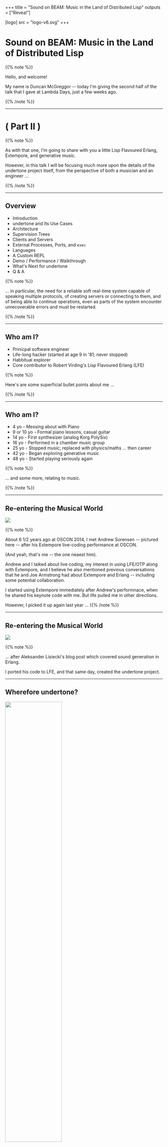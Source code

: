 +++
title = "Sound on BEAM: Music in the Land of Distributed Lisp"
outputs = ["Reveal"]

[logo]
src = "logo-v6.svg"
+++

# Sound on BEAM: Music in the Land of Distributed Lisp

[//]: Speaker-Notes:
{{% note %}}

Hello, and welcome!

My name is Duncan McGreggor -- today I'm giving the second half of the talk
that I gave at Lambda Days, just a few weeks ago.

{{% /note %}}

---

# ( Part II )

[//]: Speaker-Notes:
{{% note %}}

As with that one, I'm going to share with you a little Lisp Flavoured Erlang,
Extempore, and generative music. 

However, in this talk I will be focusing much more upon the details of
the undertone project itself, from the perspective of both a musician
and an engineer ...

{{% /note %}}

---

## Overview

* Introduction
* undertone and Its Use Cases
* Architecture
* Supervision Trees
* Clients and Servers
* External Processes, Ports, and `exec`
* Languages
* A Custom REPL
* Demo / Performance / Walkthrough
* What's Next for undertone
* Q & A

[//]: Speaker-Notes:
{{% note %}}

... in particular, the need for a reliable soft real-time
system capable of speaking multiple protocols, of creating servers or 
connecting to them, and of being able to continue operations, even
as parts of the system encounter unrecoverable errors and must be restarted.

{{% /note %}}

---

## Who am I?

* Prinicpal software engineer
* Life-long hacker (started at age 9 in '81; never stopped)
* Habbitual explorer
* Core contributor to Robert Virding's Lisp Flavoured Erlang (LFE)

[//]: Speaker-Notes:
{{% note %}}

Here's are some superficial bullet points about me ...

{{% /note %}}

---

## Who am I?

* 4 yo - Messing about with Piano
* 9 or 10 yo - Formal piano lessons, casual guitar
* 14 yo - First synthesizer (analog Korg PolySix)
* 16 yo - Performed in a chamber music group
* 25 yo - Stopped music; replaced with physics/maths ... then career
* 42 yo - Began exploring generative music
* 48 yo - Started playing seriously again

[//]: Speaker-Notes:
{{% note %}}

... and some more, relating to music.

{{% /note %}}

---


## Re-entering the Musical World

<img src="dm_as_1.jpg" />

{{% note %}}

About 6 1/2 years ago at OSCON 2014, I met Andrew Sorensen -- pictured here -- after his Extempore live-coding performance at OSCON.

(And yeah, that's me -- the one neaest him).

Andrew and I talked about live coding, my interest in using LFE/OTP along with Extempore, and I believe he also mentioned previous conversations that he and Joe Armstrong had about Extempore and Erlang -- including some potential collaboration.

I started using Extempore immediately after Andrew's performnace, when he shared his keynote code with me. But life pulled me in other directions.

However, I picked it up again last year ...
{{% /note %}}

---

## Re-entering the Musical World

<img src="sound_of_erlang.jpg" /> 

{{% note %}}

... after Aleksander Lisiecki's blog post which covered sound generation in Erlang.

I ported his code to LFE, and that same day, created the undertone project.

---

## Wherefore undertone?

<img src="undertone-logo-v1.svg" width="60%" style="border:none; background: none; box-shadow: none;"/> 

{{% note %}}

That would have been another empty repo, though, if I hadn't already returned to music.

undertone came about due to my need to control synthsizers -- both hardware and software -- and run services. For all the separate systems I wanted to manage, a BEAM language felt like the perfect match.

I started by reading everything I could on Erlang and music, retracing Joe Armstrong's steps from the mid-2000s up until a few short years ago. 

As such, one of the first features that landed in undertone was support for Open Sound Control (or OSC). This allowed me to run several of Joe's code samples from within a structured project using a custom backend for SuperCollider.

Ultimately, though, I became frustrated by my admittedly subjective perception that SuperCollider seems to lack an element of musicality -- a feeling that echo'ed my previous experiences with SuperCollider.

Remembering my wonderful experience with Extempore, I turned there next.

Within a few days I'd added a new backend for it in undertone, one that allowed me to run Extempore code from LFE.

{{% /note %}}

---

## Wherefore undertone?

<img src="undertone-logo-v1.svg" width="60%" style="border:none; background: none; box-shadow: none;"/> 

{{% note %}}

The real "why" behind undertone isn't a battle of backends, though ...

the heart of the matter is what I wanted to do with it.

In my practice sessions with guitar and synthesizers, I wanted to be able to quickly write a few lines of code for some ambient backing sounds, or chord progressions against which I could practice scales, or experiment with intervals and counterpoint.

After so long in the software industry, I'm just much, much faster at writing code than sitting down with a sheaf of blank staves and writing notes. So it needed to be in a language which whick I had fluency.

And, if I'm going to be writing code in my spare time, it needs to be in a language that I love and have fun using. Ergo, LFE.

{{% /note %}}

---

## Wherefore undertone?

* Create music in my preferred language
* Monitoring and automatically restarting OS processes
* Speak to Open Sound Control servers (i.e., controlling faders on software consoles/mixers)
* Potentially host my own OSC servers
* Send TCP packages to the Extempore compiler service
* Automtically reconnect (with backoff support) to required services
* Be able to restart any of these components in the event of partial or complete system failure

{{% note %}}

Above and beyond that, I needed to be able to control external processes running on the operating system, restarting them as necessary. There are a lot of features listed here, but that one is biggie for me -- having run into it early one. I did a lot of experimentation with different MIDI drivers, software synthesizers, VST plugin hosts, and ended up having various applications or their supporting processes, crash.

Sometimes days of work -- where I'd invested my time in a long chain of trial and error -- were lost. All because just one component I'd been experimenting with was unstable or wasn't designed to do the crazy things I was asking of it.

And to that point ...

{{% /note %}}

---

## Wherefore undertone?

Also:

* Maintain multiple, separate state contexts
* Support a familiar workflow (a REPL!)
* Provide basic session management (ETS + a handful of functions)

{{% note %}}

I also needed to manage state in a sane manner. As you are all assuradly well aware, the points above and those in the previous slide are features readily available in OTP or in those BEAM languages which offer Erlang interoperability.

And it is for all these reasons that undertone was born, created in LFE, and built upon the foundation of Erlang and OTP.

{{% /note %}}

---

{{< slide transition="none" >}}

## What is undertone?

<img src="arch/erlang-node-diagram2.jpg" width="80%" style="border:none; background: none;"/> 

{{% note %}}

undertone is an idea and a set of needs which depend upon multiple systems in order to realise the goal of making music reliably.

{{% /note %}}

---

## Architecture

<img src="arch/system-context.jpg" style="width: 100%" />

[//]: Speaker-Notes:
{{% note %}}

Here's a diagram that is perhaps a bit more useful: a view of the system configured to use the Extempore backend.

{{% /note %}}

---

## Architecture

System context for Extempore:

* talks to the OS / routes MIDI
* signals routed to external devices
* also routed to MIDI in the DAW (e.g., software synthesizers)

[//]: Speaker-Notes:
{{% note %}}
Extempore runs a TCP server to which we can connect, and then from there, gain access to the operating system's audio layer, MIDI devices, and the like.
{{% /note %}}

---

## Architecture

System context for undertone:

* uses Erlang (starts up supervision tree, clients, servers)
* talks to Extempore (bitstrings over TCP)
* controls OSC servers (e.g., DAWs)

[//]: Speaker-Notes:
{{% note %}}
undertone spawns Extmpore as a managed OS process, starts a TCP client, and optionally starts Open Sound Control clients and servers.

All of this goes into a supervision tree that will restart these components, should one push them beyond their limits -- all without crashing the Erlang VM.

{{% /note %}}

---

## Architecture

<img src="arch/system-context.jpg" style="width: 100%" />

[//]: Speaker-Notes:
{{% note %}}

In addition to Extempore support ...

{{% /note %}}

---

## Architecture

<img src="arch/system-context-bevin.jpg" style="width: 100%" />

[//]: Speaker-Notes:
{{% note %}}

I'm working on a new backend that runs Moog's head of software, Geert Bevin's command line MIDI tools as long running processes.

The architecture changes a little bit based upon the designs of the supported backends.

I had hoped to have this ready to show you today, but I instead chose to create a new demo on a sampled grand piano, which I'll be showing you in a few minutes.
{{% /note %}}

---

## Architecture

<img src="arch/system-context.jpg" style="width: 100%" />

[//]: Speaker-Notes:
{{% note %}}

Back to the Extempore backend:

If we zoom in on the section ...

{{% /note %}}

---

{{< slide transition="none" >}}

## Architecture

<img src="arch/system-context-zoom.jpg" style="width: 100%" />

[//]: Speaker-Notes:
{{% note %}}

... within the dashed purple border ...

{{% /note %}}

 
---
 
## Architecture

<img src="arch/containers2.jpg" style="width: 100%" />

[//]: Speaker-Notes:
{{% note %}}
We can see a little more of how undertone pulls systems together.

This particular view of the architecture shows which components are connected to each other and how.
{{% /note %}}

---

{{< slide transition="none" >}}

## Architecture

<img src="arch/containers2.jpg" style="width: 100%" />

[//]: Speaker-Notes:
{{% note %}}
The grey box in the middle-right is what you will being seeing during the demo.

It represents a custom Extempore REPL -- written in LFE -- that has its own commands separate from the LFE REPL and is capable of communicating with the Extempore compiler server.

{{% /note %}}

---

{{< slide transition="none" >}}

## Architecture

<img src="arch/containers2.jpg" style="width: 100%" />

[//]: Speaker-Notes:
{{% note %}}
Extempore proper, doesn't actually have a REPL of its own -- the standard way of interacting with it is by means of a text editor such as Emacs that's capable of sending Scheme forms to the Extempore TCP server for on-the-fly compilation.

Everything with a grey box within the dashed purple border here has been written in LFE.

{{% /note %}}

---

## Architecture

The undertone "container":

* OTP app with supervisor and state server
* State server for mananging session commands and system config
* OSC clients for any OSC-enabled software running a UDP server
* TCP client for long-running connections to Extempore
* LFE REPL
* Extempore REPL

[//]: Speaker-Notes:
{{% note %}}
This is a quick textual overview of what we just covered ...
{{% /note %}}

---

## Progress Check

* ✅ Introduction
* ✅ undertone and Its Use Cases
* ✅ Architecture
* Supervision Trees
* Clients and Servers
* External Processes, Ports, and exec
* A Custom REPL
* Demo / Performance / Walkthrough
* What's Next for undertone
* Q & A

{{% note %}}

Okay, quick update on what we've covered so far ...

{{% /note %}}


---

## Supervision Trees

<img src="treebeard-talbot-jenkins.jpg" style="width: 40%" />

[//]: Speaker-Notes:
{{% note %}}

Now let's take a closer look at undertone's supervision tree.

{{% /note %}}

---

## Supervision Trees

<img src="undertone-sup.jpg" style="width: 100%" />

[//]: Speaker-Notes:
{{% note %}}

Here's the undertonee supervisor `init` function: based upon configuration
values, it will create different Erlang child processes to manage.

{{% /note %}}

---

## Supervision Trees

<img src="undertone-sup-xt.jpg" style="width: 100%" />

[//]: Speaker-Notes:
{{% note %}}

undertone running the Extempore backend supervises:

1. the general undertone server common to all backends 
2. a server specific to the Extempore backend
3. and then an additional server that manages the Extempore REPL sessions

The backend-specific server then opens an Erlang port to manage the OS process in which the Extempore binary is running.

{{% /note %}}

---

## Supervision Trees

<img src="undertone-sup-bevin.jpg" style="width: 100%" />

[//]: Speaker-Notes:
{{% note %}}

Things are a little different for the "Bevin" backend:

1. while there's still the general server
2. and a backend-specific server

There's no custom REPL. This backend doesn't have its own language, unlike Extempore, so we get to use the regular LFE REPL.

Also, there are two OS processes for the two separate binaries for this backend: A MIDI tool for sending MIDI messages, and another for receiving them.

{{% /note %}}

---

## Clients and Servers

* Extempore client
  * TCP client for sending messages to the compiler server
  * Scheme syntax as bitstrings
  * Started by the release

[//]: Speaker-Notes:
{{% note %}}

TBD

{{% /note %}}

---

## Clients and Servers

* Open Sound Control clients
  * potentially many
  * connecting to both software and hardware
  * e.g., digital audio workstations (DAWs) to control console faders

[//]: Speaker-Notes:
{{% note %}}

TBD

{{% /note %}}

---

## Clients and Servers

* Open Sound Control servers
  * none right now
  * could create an OSC/MIDI bridge in LFE/Erlang 
  * create a custom Raspberry Pi sound device and export OSC methods
* erlsci/osc is UDP only

[//]: Speaker-Notes:
{{% note %}}

TBD

{{% /note %}}

---

## Clients and Servers

* `gen_servers` for state management
* The Extempore REPL is a simple looping server
* The undertone backends each have their own `gen_server` that's responsible for managing the backend

[//]: Speaker-Notes:
{{% note %}}

TBD

{{% /note %}}

---

## External Processes & Erlang Ports

* Used to use `erlang:open_port` (`spawn_executable`)
* Switched to `exec` library (which still uses Erlang ports)
* Extempore backend:
  * capturing output from Extempore
* "Bevin" backend:
  * sending MIDI (OS process)
  * receiving MIDI (separate OS process)
  * stdout is captured for both and logged / parsed

[//]: Speaker-Notes:
{{% note %}}

TBD

{{% /note %}}

---

## Dependencies

* https://github.com/erlsci/osc
  * Forked from https://github.com/marianoguerra/erlang-osc
  * 5-10 year old code, updated per rebar3 project best practices

[//]: Speaker-Notes:
{{% note %}}

TBD

{{% /note %}}

---

## Dependencies

* https://github.com/lfex/tcp-client
  * Originally based upon https://github.com/cabol/tcp_client
  * Rewritten in LFE around `gen_statem` using https://andrealeopardi.com/posts/connection-managers-with-gen_statem/
  * Exponential backoff from  https://github.com/ferd/backoff

[//]: Speaker-Notes:
{{% note %}}

TBD

{{% /note %}}

---

## Dependencies

* https://github.com/saleyn/erlexec
  * Addresses issues with terminating OS processes
  * Keeps to the spirit of Erlang's clean Port API
  * Used to manage 2 of 3 backends in undertone

[//]: Speaker-Notes:
{{% note %}}

TBD

{{% /note %}}

---

## Progress Check

* ✅ Introduction
* ✅ undertone and Its Use Cases
* ✅ Architecture
* ✅ Supervision Trees
* ✅ Clients and Servers
* ✅ External Processes, Ports, and exec
* Languages
* A Custom REPL
* Demo / Performance / Walkthrough
* What's Next for undertone
* Q & A

{{% note %}}

Quick update on what we've covered so far ...

{{% /note %}}

---

{{< slide background-image="LFE-logo-darker-greys-0.05trans-6-square-x3000.png" >}}

## Erlang & LFE

Basics: a recursive function using pattern-matching in the function heads.

#### Erlang

```erlang
ackermann(0, N) ->
  N+1;
ackermann(M, 0) ->
  ackermann(M-1, 1);
ackermann(M, N) when M > 0 andalso N > 0 ->
  ackermann(M-1, ackermann(M, N-1)).
```

#### LFE

```clj
(defun ackermann
  ((0 n) (+ n 1))
  ((m 0) (ackermann (- m 1) 1))
  ((m n) (ackermann (- m 1) (ackermann m (- n 1)))))
```

[//]: Speaker-Notes:
{{% note %}}

TBD

{{% /note %}}

---

## Erlang & LFE

OTP: Erlang `supervisor`

```erlang
-module('undertone.sup').
-behaviour(supervisor).
-export([start_link/0]).
-export([init/1]).

start_link() ->
    supervisor:start_link({local, ?MODULE}, ?MODULE, []).
    
init([]) ->
    {ok, {sup_flags(),
          [child('undertone.server', start_link, [])]}}.
    
sup_flags() ->
    #{strategy => one_for_one,
      intensity => 3,
      period => 60}.
```

[//]: Speaker-Notes:
{{% note %}}

TBD

{{% /note %}}

---

## Erlang & LFE

OTP: LFE `supervisor`

```clj
(defmodule undertone.sup
  (behaviour supervisor)
  (export
   (start_link 0)
   (init 1)))
   
(defun start_link ()
  (supervisor:start_link `#(local ,(MODULE)) (MODULE) '()))

(defun init (_args)
  `#(ok #(,(sup-flags)
          (,(child 'undertone.server 'start_link '())))))
  
(defun sup-flags ()
  `#m(strategy one_for_one
      intensity 3
```

[//]: Speaker-Notes:
{{% note %}}

TBD

{{% /note %}}

---

## Extempore

xtlang:

``` scheme
(bind-func AudioBuffer_data_b64
  (lambda (ab:AudioBuffer*)
    (let ((b64size:i64 0)
          (datsize:i64 (* (AudioBuffer_frames ab)
                          (AudioBuffer_channels ab) 4)))
      (String (base64_encode (cast (tref ab 4) i8*)
                             datsize
                             (ref b64size))))))
```

[//]: Speaker-Notes:
{{% note %}}
If that wasn't complicated enough, there are two more languages invloved here as well. This is Extempore's xtlang, which provides low-level access to all aspects of the Extempore system.

{{% /note %}}

---

## Extempore

Scheme:

``` scheme
(sys:load "libs/external/portmidi.xtm")
(pm_initialize)
(define *midi-out* (pm_create_output_stream 3))

(define midi-loop
  (lambda (beat dur)
    (mplay *midi-out*
           (random (list 36 43 48 51 60 60 60 67 70 74 75))
           (random 60 80)
           dur 0)
    (callback (*metro* (+ beat (* .5 dur)))
              'midi-loop
              (+ beat dur)
              dur)))

(midi-loop (*metro* 'get-beat 4) 1/4)
```

[//]: Speaker-Notes:
{{% note %}}
And this is Extempore's higher-level language, a derivative of Tiny Scheme.

This is what most Extempore performers use -- and, in fact, is what you saw me pasting into the REPL at the beginning of the demo.
{{% /note %}}

---

## A Custom REPL

<img src="xt-repl-start.jpg" width="80%" /> 

[//]: Speaker-Notes:
{{% note %}}

TBD

{{% /note %}}

---

## A Custom REPL

<img src="xt-repl-help.jpg" width="80%" /> 

[//]: Speaker-Notes:
{{% note %}}

TBD

{{% /note %}}

---

## A Custom REPL

<img src="xt-repl-sess.jpg" width="80%" /> 

[//]: Speaker-Notes:
{{% note %}}

TBD

{{% /note %}}

---

## A Custom REPL

<img src="xt-repl-defun.jpg" width="100%" /> 

[//]: Speaker-Notes:
{{% note %}}

TBD

{{% /note %}}

---

## Demo!

[//]: Speaker-Notes:
{{% note %}}

TBD

{{% /note %}}

---

## Demo

Hi-res video of demo available here:

https://www.youtube.com/watch?v=neSGoz2F1d8

[//]: Speaker-Notes:
{{% note %}}

TBD

{{% /note %}}

---

## What's Next for undertone?

<img src="undertone-github.jpg" width="80%" /> 

[//]: Speaker-Notes:
{{% note %}}
So what's next for undertone? I have created tickets for efforts such as:

* Deeper support of Extempore in native LFE
* Live capture of music, recorded as LFE data structures
* A Hybrid LFE/Extempore REPL
* Digital Signal Processing from LFE
* More support for open source synthesizers
* Explore the collaboration possibilities with the distributed platform that LFE offers
* Lots of practical use in generating music, exploring music theory ... and just _listening!_
{{% /note %}}

---

## Progress Check

* ✅ Introduction
* ✅ undertone and Its Use Cases
* ✅ Architecture
* ✅ Supervision Trees
* ✅ Clients and Servers
* ✅ External Processes, Ports, and exec
* ✅ Languages
* ✅ A Custom REPL
* ✅ Demo / Performance / Walkthrough
* ✅ What's Next for undertone
* Q & A

{{% note %}}

Quick update on what we've covered so far ...

{{% /note %}}

---

## Credits

[Ent drawing](https://talbotjenkins.wixsite.com/talbotjenkins/miscellaneous?lightbox=dataItem-jpkmxxse) by Talbot Jenkins.

<br />

Beginnig of first piece in demo adapted for Piano, based upon "Journey of the Sorcerer" by Bernie Leadon of The Eagles.


[//]: Speaker-Notes:
{{% note %}}
{{% /note %}}

---

## Q & A

[//]: Speaker-Notes:
{{% note %}}
{{% /note %}}

---

#### Contact

* oubiwann@gmail.com
* [@oubiwann]()
* https://soundcloud.com/oubiwann/tracks
* [linkedin.com/in/oubiwann]()
* [@forgottentones]()
* https://soundcloud.com/forgotten-tones/tracks

[//]: Speaker-Notes:
{{% note %}}
Here's how you can reach me ...
{{% /note %}}

---

#### undertone Resources

* https://github.com/ut-proj/undertone
* https://undertone.lfe.io/presentations
* https://undertone.lfe.io/book
* [lfe.slack.com]() #algo-sound
* http://groups.google.com/group/lfe-undertone
* [@lfeundertone]()
* https://www.instagram.com/lfeundertone/

---

#### LFE Resources

* https://lfe.io/
* https://github.com/rvirding/lfe
* [lfe.slack.com]()
* http://groups.google.com/group/lisp-flavoured-erlang
* [@ErlangLisp]()

[//]: Speaker-Notes:
{{% note %}}
Here's where stuff is ...
{{% /note %}}
